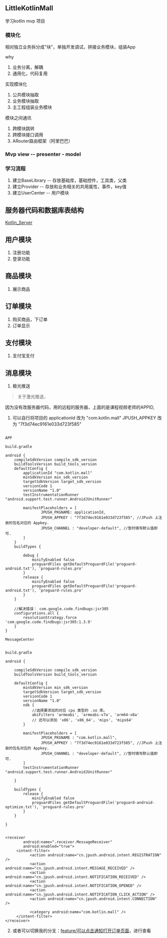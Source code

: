 ## LittleKotlinMall
学习kotlin mvp 项目  

### 模块化
相对独立业务拆分成"块"，单独开发调试，拼接业务模块，组装App

why
1. 业务分离，解耦
2. 通用化，代码复用

实现模块化
1. 公共模块抽取
2. 业务模块抽取
3. 主工程组装业务模块

模块之间通讯
1. 跨模块跳转
2. 跨模块接口调用
3. ARouter路由框架（阿里巴巴）

### Mvp  view -- presenter - model

### 学习流程
1. 建立BaseLibrary -- 存放基础库，基础控件，工具类，父类
2. 建立Provider -- 存放和业务相关的共用属性，事件，key值
3. 建立UserCenter -- 用户模块


## 服务器代码和数据库表结构

[Kotlin_Server](https://github.com/maoai-xianyu/Kotlin_Server)



## 用户模块

1. 注册功能
2. 登录功能

## 商品模块
1. 展示商品

## 订单模块
1. 购买商品，下订单
2. 订单显示

## 支付模块
1. 支付宝支付

## 消息模块
1. 极光推送

> 关于激光推送，

因为没有改服务器代码，用的远程的服务器，上面的是课程视频老师的APPID,
1. 可以自行将项目的 applicationId 改为 "com.kotlin.mall"  JPUSH_APPKEY 改为 "7f3d74ec9161e033d723f585"

```

APP 

build.gradle

android {
    compileSdkVersion compile_sdk_version
    buildToolsVersion build_tools_version
    defaultConfig {
        applicationId "com.kotlin.mall"
        minSdkVersion min_sdk_version
        targetSdkVersion target_sdk_version
        versionCode 1
        versionName "1.0"
        testInstrumentationRunner "android.support.test.runner.AndroidJUnitRunner"

        manifestPlaceholders = [
                JPUSH_PKGNAME: applicationId,
                JPUSH_APPKEY : "7f3d74ec9161e033d723f585", //JPush 上注册的包名对应的 Appkey.
                JPUSH_CHANNEL : "developer-default", //暂时填写默认值即可.
        ]
    }
    buildTypes {

        debug {
            minifyEnabled false
            proguardFiles getDefaultProguardFile('proguard-android.txt'), 'proguard-rules.pro'
        }
        release {
            minifyEnabled false
            proguardFiles getDefaultProguardFile('proguard-android.txt'), 'proguard-rules.pro'
        }
    }

    //解决错误： com.google.code.findbugs:jsr305
    configurations.all {
        resolutionStrategy.force 'com.google.code.findbugs:jsr305:1.3.9'
    }
}
         
MessageCenter


build.gradle

android {

    compileSdkVersion compile_sdk_version
    buildToolsVersion build_tools_version

    defaultConfig {
        minSdkVersion min_sdk_version
        targetSdkVersion target_sdk_version
        versionCode 1
        versionName "1.0"
        ndk {
            //选择要添加的对应 cpu 类型的 .so 库。
            abiFilters 'armeabi', 'armeabi-v7a', 'arm64-v8a'
            // 还可以添加 'x86', 'x86_64', 'mips', 'mips64'
        }

        manifestPlaceholders = [
                JPUSH_PKGNAME : "com.kotlin.mall",
                JPUSH_APPKEY : "7f3d74ec9161e033d723f585", //JPush 上注册的包名对应的 Appkey.
                JPUSH_CHANNEL : "developer-default", //暂时填写默认值即可.
        ]
        testInstrumentationRunner "android.support.test.runner.AndroidJUnitRunner"

    }

    buildTypes {
        release {
            minifyEnabled false
            proguardFiles getDefaultProguardFile('proguard-android-optimize.txt'), 'proguard-rules.pro'
        }
    }

}


<receiver
        android:name=".receiver.MessageReceiver"
        android:enabled="true">
     <intent-filter>
           <action android:name="cn.jpush.android.intent.REGISTRATION" />
           <action android:name="cn.jpush.android.intent.MESSAGE_RECEIVED" />
           <action android:name="cn.jpush.android.intent.NOTIFICATION_RECEIVED" />
           <action android:name="cn.jpush.android.intent.NOTIFICATION_OPENED" />
           <action android:name="cn.jpush.android.intent.NOTIFICATION_CLICK_ACTION" />
           <action android:name="cn.jpush.android.intent.CONNECTION" />

           <category android:name="com.kotlin.mall" />
     </intent-filter>
</receiver>

```
2. 或者可以切换我的分支：[feature/可以点击通知打开订单页面](https://github.com/maoai-xianyu/LittleKotlinMall/tree/feature/%E5%8F%AF%E4%BB%A5%E7%82%B9%E5%87%BB%E9%80%9A%E7%9F%A5%E6%89%93%E5%BC%80%E8%AE%A2%E5%8D%95%E9%A1%B5%E9%9D%A2)，进行查看


